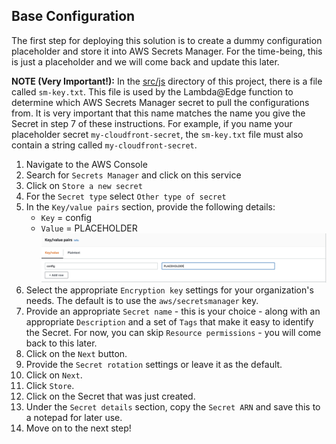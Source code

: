 ## Base Configuration

The first step for deploying this solution is to create a dummy configuration placeholder and store it into AWS Secrets Manager. For the time-being, this is just a placeholder and we will come back and update this later. 

**NOTE (Very Important!):** In the [src/js](../src/js) directory of this project, there is a file called `sm-key.txt`. This file is used by the Lambda@Edge function to determine which AWS Secrets Manager secret to pull the configurations from. It is very important that this name matches the name you give the Secret in step 7 of these instructions. For example, if you name your placeholder secret `my-cloudfront-secret`, the `sm-key.txt` file must also contain a string called `my-cloudfront-secret`.

1. Navigate to the AWS Console
2. Search for `Secrets Manager` and click on this service
3. Click on `Store a new secret`
4. For the `Secret type` select `Other type of secret`
5. In the `Key/value pairs` section, provide the following details:
    - `Key` = config
    - `Value` = PLACEHOLDER
![Placeholder Secret](images/secretsmanager/sm-kv-pair.png)
6. Select the appropriate `Encryption key` settings for your organization's needs. The default is to use the `aws/secretsmanager` key.
7. Provide an appropriate `Secret name` - this is your choice - along with an appropriate `Description` and a set of `Tags` that make it easy to identify the Secret. For now, you can skip `Resource permissions` - you will come back to this later.
8. Click on the `Next` button.
9. Provide the `Secret rotation` settings or leave it as the default.
10. Click on `Next`.
11. Click `Store`.
12. Click on the Secret that was just created.
13. Under the `Secret details` section, copy the `Secret ARN` and save this to a notepad for later use.
14. Move on to the next step!
